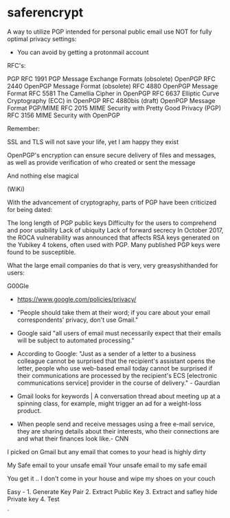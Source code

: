 # saferencrypt

A way to utilize PGP intended for personal public email use NOT for fully optimal privacy settings:
- You can avoid by getting a protonmail account

RFC's:

PGP
RFC 1991 PGP Message Exchange Formats (obsolete)
OpenPGP
RFC 2440 OpenPGP Message Format (obsolete)
RFC 4880 OpenPGP Message Format
RFC 5581 The Camellia Cipher in OpenPGP
RFC 6637 Elliptic Curve Cryptography (ECC) in OpenPGP
RFC 4880bis (draft) OpenPGP Message Format
PGP/MIME
RFC 2015 MIME Security with Pretty Good Privacy (PGP)
RFC 3156 MIME Security with OpenPGP

Remember: 

SSL and TLS will not save your life, yet I am happy they exist

OpenPGP's encryption can ensure secure delivery of files and messages, as well as provide verification of who created or sent the message

And nothing else magical

(WiKi)

With the advancement of cryptography, parts of PGP have been criticized for being dated:

The long length of PGP public keys
Difficulty for the users to comprehend and poor usability
Lack of ubiquity
Lack of forward secrecy
In October 2017, the ROCA vulnerability was announced that affects RSA keys generated on the Yubikey 4 tokens, often used with PGP. Many published PGP keys were found to be susceptible.

What the large email companies do that is very, very greasyshithanded for users:

G00Gle 
- https://www.google.com/policies/privacy/

- "People should take them at their word; if you care about your email correspondents' privacy, don't use Gmail."
- Google said "all users of email must necessarily expect that their emails will be subject to automated processing."
- According to Google: "Just as a sender of a letter to a business colleague cannot be surprised that the recipient's assistant opens the letter, people who use web-based email today cannot be surprised if their communications are processed by the recipient's ECS [electronic communications service] provider in the course of delivery." - Gaurdian
- Gmail looks for keywords | A conversation thread about meeting up at a spinning class, for example, might trigger an ad for a weight-loss product.
- When people send and receive messages using a free e-mail service, they are sharing details about their interests, who their connections are and what their finances look like.- CNN

I picked on Gmail but any email that comes to your head is highly dirty

My Safe email to your unsafe email
Your unsafe email to my safe email

You get it .. I don't come in your house and wipe my shoes on your couch

Easy - 1. Generate Key Pair 2. Extract Public Key 3. Extract and safley hide Private key 4. Test

`
